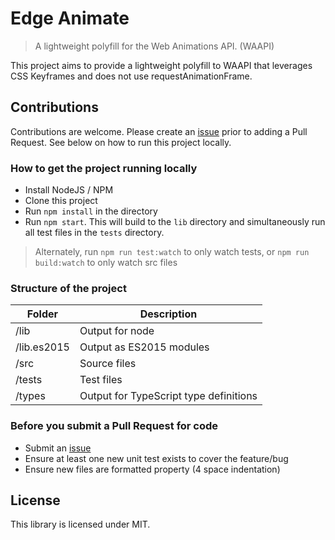 # Edge Animate

>A lightweight polyfill for the Web Animations API. (WAAPI)

This project aims to provide a lightweight polyfill to WAAPI that leverages CSS Keyframes and does not use requestAnimationFrame.

## Contributions

Contributions are welcome.  Please create an [issue](https://github.com/notoriousb1t/edge-animate/issues) prior to adding a Pull Request.  See below on how to run this project locally.

### How to get the project running locally

- Install NodeJS / NPM
- Clone this project
- Run ```npm install``` in the directory
- Run ```npm start```.  This will build to the ```lib``` directory and simultaneously run all test files in the ```tests``` directory.

 > Alternately, run ```npm run test:watch``` to only watch tests, or ```npm run build:watch``` to only watch src files

### Structure of the project

| Folder | Description |
| --- | --- |
| /lib | Output for node |
| /lib.es2015 | Output as ES2015 modules |
| /src | Source files |
| /tests | Test files |
| /types | Output for TypeScript type definitions |

### Before you submit a Pull Request for code

- Submit an [issue](https://github.com/notoriousb1t/edge-animate/issues)
- Ensure at least one new unit test exists to cover the feature/bug
- Ensure new files are formatted property (4 space indentation)

## License

This library is licensed under MIT.